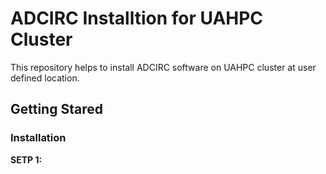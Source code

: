 # ADCIRC Installtion for UAHPC Cluster

This repository helps to install ADCIRC software on UAHPC cluster at user defined location.

## Getting Stared

### Installation
**SETP 1:**
